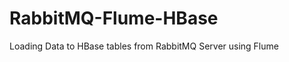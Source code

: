RabbitMQ-Flume-HBase
====================

Loading Data to HBase tables from RabbitMQ Server using Flume
